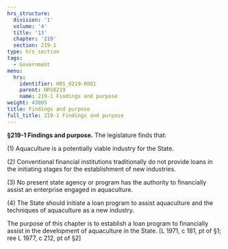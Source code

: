 ```yaml
---
hrs_structure:
  division: '1'
  volume: '4'
  title: '13'
  chapter: '219'
  section: 219-1
type: hrs_section
tags:
  - Government
menu:
  hrs:
    identifier: HRS_0219-0001
    parent: HRS0219
    name: 219-1 Findings and purpose
weight: 43005
title: Findings and purpose
full_title: 219-1 Findings and purpose
---
```

**§219-1 Findings and purpose.** The legislature finds that:

(1) Aquaculture is a potentially viable industry for the State.

(2) Conventional financial institutions traditionally do not provide loans in the initiating stages for the establishment of new industries.

(3) No present state agency or program has the authority to financially assist an enterprise engaged in aquaculture.

(4) The State should initiate a loan program to assist aquaculture and the techniques of aquaculture as a new industry.

The purpose of this chapter is to establish a loan program to financially assist in the development of aquaculture in the State. [L 1971, c 181, pt of §1; ree L 1977, c 212, pt of §2]